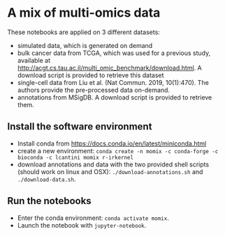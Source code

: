 # A mix of multi-omics data

These notebooks are applied on 3 different datasets:

* simulated data, which is generated on demand
* bulk cancer data from TCGA, which was used for a previous study, available at
  http://acgt.cs.tau.ac.il/multi_omic_benchmark/download.html. A download script
  is provided to retrieve this dataset
* single-cell data from Liu et al. (Nat Commun. 2019, 10(1):470). The authors
  provide the pre-processed data on-demand.
* annotations from MSigDB. A download script is provided to retrieve them.


## Install the software environment

* Install conda from https://docs.conda.io/en/latest/miniconda.html
 * create a new environment: `conda create -n momix -c conda-forge -c bioconda -c lcantini momix r-irkernel`
* download annotations and data with the two provided shell scripts (should work on linux and OSX):
 `./download-annotations.sh` and `./download-data.sh`.


## Run the notebooks

* Enter the conda environment: `conda activate momix`.
* Launch the notebook with `jupyter-notebook`.
